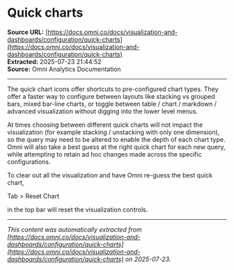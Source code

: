 # Quick charts

**Source URL:** [https://docs.omni.co/docs/visualization-and-dashboards/configuration/quick-charts](https://docs.omni.co/docs/visualization-and-dashboards/configuration/quick-charts)  
**Extracted:** 2025-07-23 21:44:52  
**Source:** Omni Analytics Documentation

---

The quick chart icons offer shortcuts to pre-configured chart types.  They offer a faster way to configure between layouts like stacking vs grouped bars, mixed bar-line charts, or toggle between table / chart / markdown / advanced visualization without digging into the lower level menus.

At times choosing between different quick charts will not impact the visualization (for example stacking / unstacking with only one dimension), so the query may need to be altered to enable the depth of each chart type.  Omni will also take a best guess at the right quick chart for each new query, while attempting to retain ad hoc changes made across the specific configurations.

To clear out all the visualization and have Omni re-guess the best quick chart,

Tab > Reset Chart

in the top bar will reset the visualization controls.

---

*This content was automatically extracted from [https://docs.omni.co/docs/visualization-and-dashboards/configuration/quick-charts](https://docs.omni.co/docs/visualization-and-dashboards/configuration/quick-charts) on 2025-07-23.*
